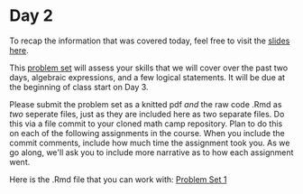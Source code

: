 # Day 2

To recap the information that was covered today, feel free to visit the [slides here](day-2-slides.pdf). 

This [problem set](problem-sets/pset1.pdf) will assess your skills that we will cover over the past two days, algebraic expressions, and a few logical statements. It will be due at the beginning of class start on Day 3. 

Please submit the problem set as a knitted pdf *and* the raw code .Rmd as *two* seperate files, just as they are included here as two separate files. Do this via a file commit to your cloned math camp repository. Plan to do this on each of the following assignments in the course. When you include the commit comments, include how much time the assignment took you. As we go along, we'll ask you to include more narrative as to how each assignment went. 

Here is the .Rmd file that you can work with: 
[Problem Set 1](problem-sets/pset1.Rmd)
